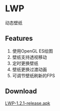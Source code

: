 # LWP
动态壁纸

## Features
1. 使用OpenGL ES绘图
2. 壁纸支持透视移动
3. 定时更换壁纸
4. 壁纸更换过渡动画
5. 可调节壁纸刷新的FPS
  
## Download
<a href="app/release/LWP-1.2.1-release.apk?raw=true">LWP-1.2.1-release.apk</a><br/>
